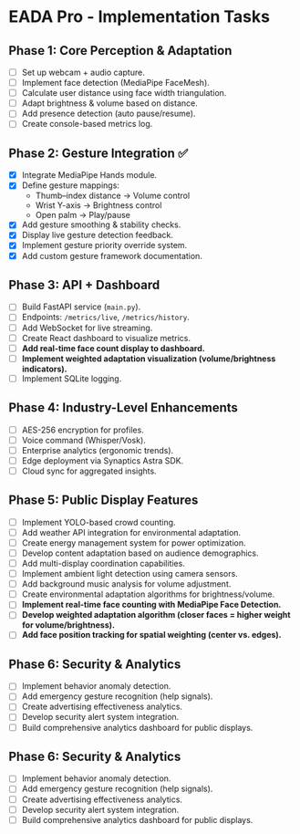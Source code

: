 # EADA Pro - Implementation Tasks

## Phase 1: Core Perception & Adaptation
- [ ] Set up webcam + audio capture.
- [ ] Implement face detection (MediaPipe FaceMesh).
- [ ] Calculate user distance using face width triangulation.
- [ ] Adapt brightness & volume based on distance.
- [ ] Add presence detection (auto pause/resume).
- [ ] Create console-based metrics log.

## Phase 2: Gesture Integration ✅
- [x] Integrate MediaPipe Hands module.
- [x] Define gesture mappings:
  - Thumb–index distance → Volume control
  - Wrist Y-axis → Brightness control
  - Open palm → Play/pause
- [x] Add gesture smoothing & stability checks.
- [x] Display live gesture detection feedback.
- [x] Implement gesture priority override system.
- [x] Add custom gesture framework documentation.

## Phase 3: API + Dashboard
- [ ] Build FastAPI service (`main.py`).
- [ ] Endpoints: `/metrics/live`, `/metrics/history`.
- [ ] Add WebSocket for live streaming.
- [ ] Create React dashboard to visualize metrics.
- [ ] **Add real-time face count display to dashboard.**
- [ ] **Implement weighted adaptation visualization (volume/brightness indicators).**
- [ ] Implement SQLite logging.

## Phase 4: Industry-Level Enhancements
- [ ] AES-256 encryption for profiles.
- [ ] Voice command (Whisper/Vosk).
- [ ] Enterprise analytics (ergonomic trends).
- [ ] Edge deployment via Synaptics Astra SDK.
- [ ] Cloud sync for aggregated insights.

## Phase 5: Public Display Features
- [ ] Implement YOLO-based crowd counting.
- [ ] Add weather API integration for environmental adaptation.
- [ ] Create energy management system for power optimization.
- [ ] Develop content adaptation based on audience demographics.
- [ ] Add multi-display coordination capabilities.
- [ ] Implement ambient light detection using camera sensors.
- [ ] Add background music analysis for volume adjustment.
- [ ] Create environmental adaptation algorithms for brightness/volume.
- [ ] **Implement real-time face counting with MediaPipe Face Detection.**
- [ ] **Develop weighted adaptation algorithm (closer faces = higher weight for volume/brightness).**
- [ ] **Add face position tracking for spatial weighting (center vs. edges).**

## Phase 6: Security & Analytics
- [ ] Implement behavior anomaly detection.
- [ ] Add emergency gesture recognition (help signals).
- [ ] Create advertising effectiveness analytics.
- [ ] Develop security alert system integration.
- [ ] Build comprehensive analytics dashboard for public displays.

## Phase 6: Security & Analytics
- [ ] Implement behavior anomaly detection.
- [ ] Add emergency gesture recognition (help signals).
- [ ] Create advertising effectiveness analytics.
- [ ] Develop security alert system integration.
- [ ] Build comprehensive analytics dashboard for public displays.
